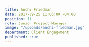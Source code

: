 ```yaml
---
title: Anchi Friedman
date: 2017-09-25 11:05:00 -04:00
position: 11
role: Junior Project Manager
image: "/uploads/anchi-friedman.jpg"
department: Client Engagement
published: true
---
```

